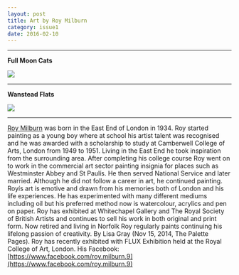 ```yaml
---
layout: post
title: Art by Roy Milburn
category: issue1
date: 2016-02-10
---
```


___

**Full Moon Cats**

![](http://inferiorplanets.com/images/Full_Moon_Cats.jpg)

___

**Wanstead Flats**

![](http://inferiorplanets.com/images/Wanstead_Flats.jpg)

___

[Roy Milburn](http://www.roymilburn.com) was born in the East End of London in 1934.  Roy started painting as a young boy where at school his artist talent was recognised and he was awarded with a scholarship to study at Camberwell College of Arts, London from 1949 to 1951.  Living in the East End he took inspiration from the surrounding area.  After completing his college course Roy went on to work in the commercial art sector painting insignia for places such as Westminster Abbey and St Paulís.  He then served National Service and later married.  Although he did not follow a career in art, he continued painting.  Royís art is emotive and drawn from his memories both of London and his life experiences.  He has experimented with many different mediums including oil but his preferred method now is watercolour, acrylics and pen on paper. Roy has exhibited at Whitechapel Gallery and The Royal Society of British Artists and continues to sell his work in both original and print form.   Now retired and living in Norfolk Roy regularly paints continuing his lifelong passion of creativity.  By Lisa Gray (Nov 15, 2014, The Palette Pages).  Roy has recently exhibited with FLUX Exhibition held at the Royal College of Art, London. His Facebook: [https://www.facebook.com/roy.milburn.9](https://www.facebook.com/roy.milburn.9)
